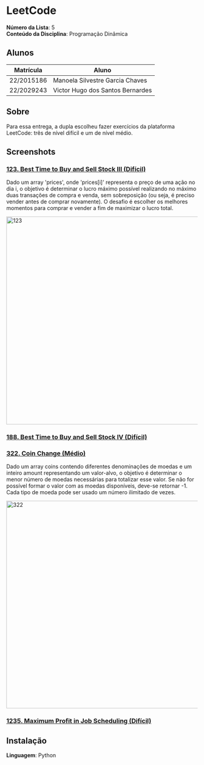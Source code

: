 # LeetCode

**Número da Lista**: 5<br>
**Conteúdo da Disciplina**: Programação Dinâmica<br>

## Alunos
|Matrícula | Aluno |
| -- | -- |
| 22/2015186  |  Manoela Silvestre Garcia Chaves |
| 22/2029243  |  Victor Hugo dos Santos Bernardes |

## Sobre 
Para essa entrega, a dupla escolheu fazer exercícios da plataforma LeetCode: três de nível difícil e um de nível médio.  

## Screenshots
### [123. Best Time to Buy and Sell Stock III (Difícil)](https://leetcode.com/problems/best-time-to-buy-and-sell-stock-iii/description/)
Dado um array 'prices', onde 'prices[i]' representa o preço de uma ação no dia i, o objetivo é determinar o lucro máximo possível realizando no máximo duas transações de compra e venda, sem sobreposição (ou seja, é preciso vender antes de comprar novamente). O desafio é escolher os melhores momentos para comprar e vender a fim de maximizar o lucro total.

<img width="849" height="548" alt="123" src="https://github.com/user-attachments/assets/82cdf3e3-09fd-4f0e-941f-a0ac2b3921bc" />

### [188. Best Time to Buy and Sell Stock IV (Difícil)](https://leetcode.com/problems/best-time-to-buy-and-sell-stock-iv/description/)

### [322. Coin Change (Médio)](https://leetcode.com/problems/coin-change/description/)
Dado um array coins contendo diferentes denominações de moedas e um inteiro amount representando um valor-alvo, o objetivo é determinar o menor número de moedas necessárias para totalizar esse valor. Se não for possível formar o valor com as moedas disponíveis, deve-se retornar -1. Cada tipo de moeda pode ser usado um número ilimitado de vezes.

<img width="847" height="547" alt="322" src="https://github.com/user-attachments/assets/1e2e6358-6c4b-4f92-a7aa-cc9318d10fb9" />

### [1235. Maximum Profit in Job Scheduling (Difícil)](https://leetcode.com/problems/maximum-profit-in-job-scheduling/description/)

## Instalação 
**Linguagem**: Python<br>
